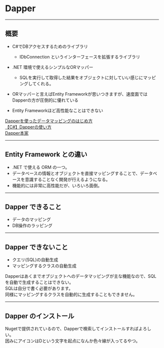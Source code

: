 # Dapper

---

## 概要

- C#でDBアクセスするためのライブラリ  
  - IDbConnection というインターフェースを拡張するライブラリ  
- .NET 環境で使えるシンプルなORマッパー  
  - SQLを実行して取得した結果をオブジェクトに対していい感じにマッピングしてくれる。  

- ORマッパーと言えばEntity Frameworkが思いつきますが、速度面ではDapperの方が圧倒的に優れている  
- Entity Frameworkほど高性能なことはできない  

[Dapperを使ったデータマッピングのはじめ方](https://webbibouroku.com/Blog/Article/dapper)  
[【C#】Dapperの使い方](https://pg-life.net/csharp/dapper/)  
[Dapper本家](https://dapper-tutorial.net/dapper)  

---

## Entity Framework との違い

- .NET で使える ORM の一つ。  
- データベースの情報とオブジェクトを直接マッピングすることで、データベースを意識することなく開発が行えるようになる。  
- 機能的には非常に高性能だが、いろいろ面倒。  

---

## Dapper できること

- データのマッピング  
- DB操作のラッピング  

---

## Dapper できないこと

- クエリ(SQL)の自動生成  
- マッピングするクラスの自動生成  

Dapperはあくまでオブジェクトへのデータマッピングが主な機能なので、SQLを自動で生成することはできない。  
SQLは自分で書く必要があります。  
同様にマッピングするクラスを自動的に生成することもできません。  

---

## Dapper のインストール

Nugetで提供されているので、Dapperで検索してインストールすればよろしい。  
因みにアイコンはDという文字を起点になんか色々線が入ってるやつ。  
